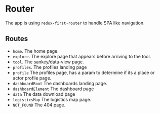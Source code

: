 # Router
The app is using `redux-first-router` to handle SPA like navigation.

## Routes

- `home`. The home page.
- `explore`. The explore page that appears before arriving to the tool.
- `tool`. The sankey/data-view page.
- `profiles`. The profiles landing page
- `profile` The profiles page, has a param to determine if its a place or actor profile page.
- `dashboardRoot` The dashboards landing page.
- `dashboardElement` The dashboard page
- `data` The data download page
- `logisticsMap` The logistics map page.
- `NOT_FOUND` The 404 page.